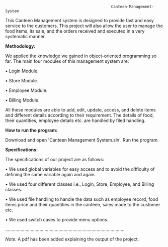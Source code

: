                                                    Canteen-Management-System
                                               
This Canteen Management system is designed to provide fast and easy service to the customers. This project will also allow the user to manage the food items, its sale, and the orders received and executed in a very systematic manner.

**Methodology:**

We applied the knowledge we gained in object-oriented programming so far. The main four modules of this management system are:

•	Login Module.

•	Store Module.

•	Employee Module.

•	Billing Module.

 All these modules are able to add, edit, update, access, and delete items and different details according to their requirement. The details of food, their quantities, employee details etc. are handled by filed handling. 

**How to run the program:**

Download and open 'Canteen Management System.sln'. Run the program.

**Specifications:**

The specifications of our project are as follows:

•	We used global variables for easy access and to avoid the difficulty of defining the same variable again and again.

•	We used four different classes i.e., Login, Store, Employee, and Billing classes.

•	We used file handling to handle the data such as employee record, food items price and their quantities in the canteen, sales made to the customer etc.

•	We used switch cases to provide menu options.

..............................................................................................

*Note:*
A pdf has been added explaining the output of the project. 
